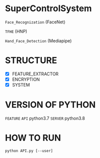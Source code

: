 # SuperControlSystem
`Face_Recognization` (FaceNet) 

`TFHE` (HNP) 

`Hand_Face_Detection` (Mediapipe)

# STRUCTURE
- [X] FEATURE_EXTRACTOR
- [X] ENCRYPTION
- [X] SYSTEM

# VERSION OF PYTHON
`FEATURE` `API` python3.7
`SERVER` python3.8

# HOW TO RUN
    python API.py [--user]
